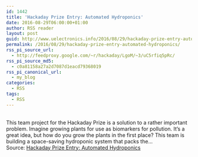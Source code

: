 ```yaml
---
id: 1442
title: 'Hackaday Prize Entry: Automated Hydroponics'
date: 2016-08-29T06:00:00+01:00
author: RSS reader
layout: post
guid: http://www.uelectronics.info/2016/08/29/hackaday-prize-entry-automated-hydroponics/
permalink: /2016/08/29/hackaday-prize-entry-automated-hydroponics/
rss_pi_source_url:
  - http://feedproxy.google.com/~r/hackaday/LgoM/~3/uC5rfiq5pRc/
rss_pi_source_md5:
  - c0a81158a27a2d7087d1eacd79368019
rss_pi_canonical_url:
  - my_blog
categories:
  - RSS
tags:
  - RSS
---
```

&#013;  
This team project for the Hackaday Prize is a solution to a rather important problem. Imagine growing plants for use as biomarkers for pollution. It’s a great idea, but how do you grow the plants in the first place? This team is building a space-saving hydroponic system that packs the…&#013;  
Source: <a href="http://feedproxy.google.com/~r/hackaday/LgoM/~3/uC5rfiq5pRc/" target="_blank">Hackaday Prize Entry: Automated Hydroponics</a>